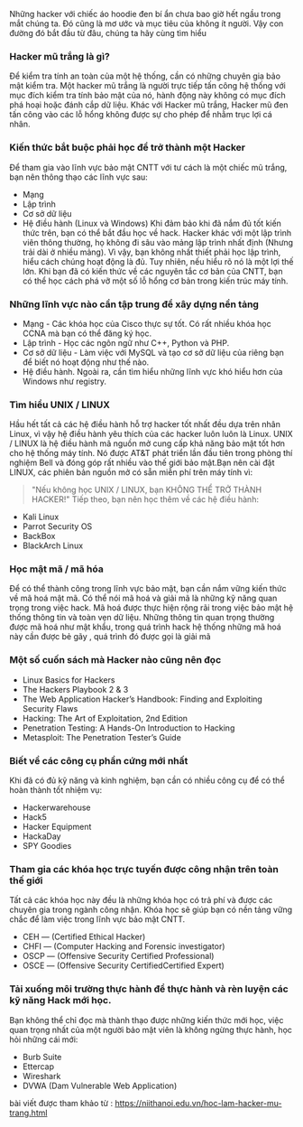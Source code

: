 Những hacker với chiếc áo hoodie đen bí ẩn chưa bao giờ hết ngầu trong mắt chúng ta. Đó cũng là mơ ước và mục tiêu của không ít người. Vậy con đường đó bắt đầu từ đâu, chúng ta hãy cùng tìm hiểu 
### Hacker mũ trắng là gì?
Để kiểm tra tính an toàn của một hệ thống, cần có những chuyên gia bảo mật kiểm tra. Một hacker mũ trắng là người trực tiếp tấn công hệ thống với mục đích kiểm tra tính bảo mật của nó, hành động này không có mục đích phá hoại hoặc đánh cắp dữ liệu.  Khác với Hacker mũ trắng, Hacker mũ đen tấn công vào các lỗ hổng không được sự cho phép để nhằm trục lợi cá nhân. 

### Kiến thức bắt buộc phải học để trở thành một Hacker
Để tham gia vào lĩnh vực bảo mật CNTT với tư cách là một chiếc mũ trắng, bạn nên thông thạo các lĩnh vực sau:
* Mạng
* Lập trình
* Cơ sở dữ liệu
* Hệ điều hành (Linux và Windows)
Khi đảm bảo khi đã nắm đủ tốt kiến thức trên, bạn có thể bắt đầu học về hack. Hacker khác với một lập trình viên thông thường, họ không đi sâu vào mảng lập trình nhất định (Nhưng trải dài ở nhiều mảng). Vì vậy, bạn không nhất thiết phải học lập trình, hiểu cách chúng hoạt động là đủ. Tuy nhiên, nếu hiểu rõ nó là một lợi thế lớn. Khi bạn đã có kiến thức về các nguyên tắc cơ bản của CNTT, bạn có thể học cách phá vỡ một số lỗ hổng cơ bản trong kiến trúc máy tính.
### Những lĩnh vực nào cần tập trung để xây dựng nền tảng
* Mạng - Các khóa học của Cisco thực sự tốt. Có rất nhiều khóa học CCNA mà bạn có thể đăng ký học. 
* Lập trình - Học các ngôn ngữ như C++, Python và PHP.
* Cơ sở dữ liệu - Làm việc với MySQL và tạo cơ sở dữ liệu của riêng bạn để biết nó hoạt động như thế nào.
* Hệ điều hành.
Ngoài ra, cần tìm hiểu những lĩnh vực khó hiểu hơn của Windows như registry.
### Tìm hiểu UNIX / LINUX
Hầu hết tất cả các hệ điều hành hỗ trợ hacker tốt nhất đều dựa trên nhân Linux, vì vậy hệ điều hành yêu thích của các hacker luôn luôn là Linux. UNIX / LINUX là hệ điều hành mã nguồn mở cung cấp khả năng bảo mật tốt hơn cho hệ thống máy tính. Nó được AT&T phát triển lần đầu tiên trong phòng thí nghiệm Bell và đóng góp rất nhiều vào thế giới bảo mật.Bạn nên cài đặt LINUX, các phiên bản nguồn mở có sẵn miễn phí trên máy tính vì:
> "Nếu không học UNIX / LINUX, bạn KHÔNG THỂ TRỞ THÀNH HACKER!"
Tiếp theo, bạn nên học thêm về các hệ điều hành:
* Kali Linux
* Parrot Security OS
* BackBox
* BlackArch Linux
### Học mật mã / mã hóa
 Để có thể thành công trong lĩnh vực bảo mật, bạn cần nắm vững kiến thức về mã hoá mật mã. Có thể nói mã hoá và giải mã là những kỹ năng quan trọng trong việc hack. 
 Mã hoá được thực hiện rộng rãi trong việc bảo mật hệ thống thông tin và toàn vẹn dữ liệu. 
 Những thông tin quan trọng thường được mã hoá như mật khẩu, trong quá trình hack hệ thống những mã hoá này cần được bẻ gãy , quá trình đó được gọi là giải mã 
### Một số cuốn sách mà Hacker nào cũng nên đọc
* Linux Basics for Hackers
* The Hackers Playbook 2 & 3
* The Web Application Hacker’s Handbook: Finding and Exploiting Security Flaws
* Hacking: The Art of Exploitation, 2nd Edition
* Penetration Testing: A Hands-On Introduction to Hacking
* Metasploit: The Penetration Tester’s Guide
### Biết về các công cụ phần cứng mới nhất
Khi đã có đủ kỹ năng và kinh nghiệm, bạn cần có nhiều công cụ để có thể hoàn thành tốt nhiệm vụ:
* Hackerwarehouse
* Hack5
* Hacker Equipment
* HackaDay
* SPY Goodies
### Tham gia các khóa học trực tuyến được công nhận trên toàn thế giới
Tất cả các khóa học này đều là những khóa học có trả phí và được các chuyên gia trong ngành công nhận. Khóa học sẽ giúp bạn có nền tảng vững chắc để làm việc trong lĩnh vực bảo mật CNTT.
* CEH — (Certified Ethical Hacker)
* CHFI — (Computer Hacking and Forensic investigator)
* OSCP — (Offensive Security Certified Professional)
* OSCE — (Offensive Security CertifiedCertified Expert)
### Tải xuống môi trường thực hành để thực hành và rèn luyện các kỹ năng Hack mới học.
Bạn không thể chỉ đọc mà thành thạo được những kiến thức mới học, việc quan trọng nhất của một người bảo mật viên là không ngừng thực hành, học hỏi những cái mới:
* Burb Suite
* Ettercap
* Wireshark
* DVWA (Dam Vulnerable Web Application)


bài viết được tham khảo từ : https://niithanoi.edu.vn/hoc-lam-hacker-mu-trang.html